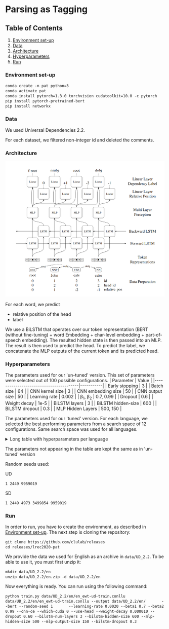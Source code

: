 # Parsing as Tagging

## Table of Contents
1. [Environment set-up](#environment_setup)
2. [Data](#data)
3. [Architecture](#architecture)
4. [Hyperparameters](#hyperparameters)
5. [Run](#run)

<a name="environment_setup"></a>
### Environment set-up
```
conda create -n pat python=3
conda activate pat
conda install pytorch=1.3.0 torchvision cudatoolkit=10.0 -c pytorch
pip install pytorch-pretrained-bert
pip install networkx
```

<a name="data"></a>
### Data
We used Universal Dependencies 2.2.

For each dataset, we filtered non-integer id and deleted the comments.


<a name="architecture"></a>
### Architecture
![Architecture](architecture.png)

For each word, we predict 
* relative position of the head
* label

We use a BiLSTM that operates over our token representation (BERT (without fine-tuning) + word Embedding + char-level embedding + part-of-speech embedding). The resulted hidden state is then passed into an MLP. The result is then used to predict the head. To predict the label, we concatenate the MLP outputs of the current token and its predicted head.


<a name="hyperparameters"></a>
### Hyperparameters

The parameters used for our 'un-tuned' version. This set of parameters were selected out of 100 possible configurations.
| Parameter                              | Value     |
|----------------------------------------|-----------|
| Early stopping                         | 3         |
| Batch size                             | 64        |
| CNN kernel size                        | 3         |
| CNN embedding size                     | 50        |
| CNN output size                        | 50        |
| Learning rate                          | 0.002     |
| &beta;<sub>1</sub>, &beta;<sub>2</sub> | 0.7, 0.99 |
| Dropout                                | 0.6       |
| Weight decay                           | 1e-5      |
| BiLSTM layers                          | 3         |
| BiLSTM hidden-size                     | 600       |
| BiLSTM dropout                         | 0.3       |
| MLP Hidden Layers                      | 500, 150  |

The parameters used for our 'tuned' version. For each language, we selected the best performing parameters from a search space of 12 configurations. Same search space was used for all languages.

<details>
  <summary>Long table with hyperparameters per language</summary>
  
|         | Learning rate | Dropout | MLP Hidden Layers |
|---------|---------------|---------|-------------------|
| ar      | 0.0025        | 0.50    | 400, 150          |
| bu      | 0.0025        | 0.50    | 400, 150          |
| ca      | 0.0025        | 0.50    | 400, 150          |
| cs      | 0.0020        | 0.50    | 500, 150          |
| de      | 0.0020        | 0.55    | 500, 150          |
| en      | 0.0020        | 0.60    | 500, 150          |
| en (SD) | 0.0020        | 0.55    | 500, 150          |
| es      | 0.0020        | 0.50    | 500, 150          |
| et      | 0.0020        | 0.50    | 500, 150          |
| fr      | 0.0020        | 0.60    | 500, 150          |
| it      | 0.0020        | 0.55    | 500, 150          |
| ja      | 0.0025        | 0.50    | 400, 150          |
| nl      | 0.0025        | 0.50    | 400, 150          |
| no      | 0.0020        | 0.55    | 500, 150          |
| ro      | 0.0025        | 0.50    | 400, 150          |
| ru      | 0.0020        | 0.50    | 500, 150          |
</details>

The parameters not appearing in the table are kept the same as in 'un-tuned' version

Random seeds used:

UD
```
1 2449 9959019
```
SD
```
1 2449 4973 3499854 9959019
```

<a name="run"></a>
### Run
In order to run, you have to create the environment, as described in [Environment set-up](#environment_setup).
The next step is cloning the repository:
```
git clone https://github.com/clulab/releases
cd releases/lrec2020-pat
```
We provide the data we used for English as an archive in ```data/UD_2.2```. To be able to use it, you must first unzip it:
```
mkdir data/UD_2.2/en
unzip data/UD_2.2/en.zip -d data/UD_2.2/en
```

Now everything is ready. You can run using the following command:
```
python train.py data/UD_2.2/en/en_ewt-ud-train.conllu data/UD_2.2/en/en_ewt-ud-train.conllu --output data/UD_2.2/en/       --bert --random-seed 1       --learning-rate 0.0020 --beta1 0.7 --beta2 0.99 --cnn-ce --which-cuda 0 --use-head --weight-decay 0.000010 --dropout 0.60 --bilstm-num-layers 3 --bilstm-hidden-size 600 --mlp-hidden-size 500 --mlp-output-size 150 --bilstm-dropout 0.3
```

